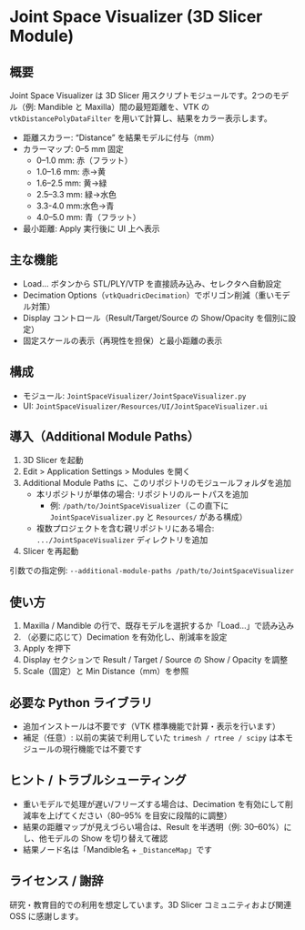 # Joint Space Visualizer (3D Slicer Module)

## 概要

Joint Space Visualizer は 3D Slicer 用スクリプトモジュールです。2つのモデル（例: Mandible と Maxilla）間の最短距離を、VTK の `vtkDistancePolyDataFilter` を用いて計算し、結果をカラー表示します。

- 距離スカラー: “Distance” を結果モデルに付与（mm）
- カラーマップ: 0–5 mm 固定
  - 0–1.0 mm: 赤（フラット）
  - 1.0–1.6 mm: 赤→黄
  - 1.6–2.5 mm: 黄→緑
  - 2.5–3.3 mm: 緑→水色
  - 3.3-4.0 mm:水色→青
  - 4.0–5.0 mm: 青（フラット）
- 最小距離: Apply 実行後に UI 上へ表示

## 主な機能

- Load… ボタンから STL/PLY/VTP を直接読み込み、セレクタへ自動設定
- Decimation Options（`vtkQuadricDecimation`）でポリゴン削減（重いモデル対策）
- Display コントロール（Result/Target/Source の Show/Opacity を個別に設定）
- 固定スケールの表示（再現性を担保）と最小距離の表示

## 構成

- モジュール: `JointSpaceVisualizer/JointSpaceVisualizer.py`
- UI: `JointSpaceVisualizer/Resources/UI/JointSpaceVisualizer.ui`

## 導入（Additional Module Paths）

1. 3D Slicer を起動
2. Edit > Application Settings > Modules を開く
3. Additional Module Paths に、このリポジトリのモジュールフォルダを追加
   - 本リポジトリが単体の場合: リポジトリのルートパスを追加
     - 例: `/path/to/JointSpaceVisualizer`（この直下に `JointSpaceVisualizer.py` と `Resources/` がある構成）
   - 複数プロジェクトを含む親リポジトリにある場合: `.../JointSpaceVisualizer` ディレクトリを追加
4. Slicer を再起動

引数での指定例: `--additional-module-paths /path/to/JointSpaceVisualizer`

## 使い方

1. Maxilla / Mandible の行で、既存モデルを選択するか「Load…」で読み込み
2. （必要に応じて）Decimation を有効化し、削減率を設定
3. Apply を押下
4. Display セクションで Result / Target / Source の Show / Opacity を調整
5. Scale（固定）と Min Distance（mm）を参照

## 必要な Python ライブラリ

- 追加インストールは不要です（VTK 標準機能で計算・表示を行います）
- 補足（任意）: 以前の実装で利用していた `trimesh / rtree / scipy` は本モジュールの現行機能では不要です

## ヒント / トラブルシューティング

- 重いモデルで処理が遅い/フリーズする場合は、Decimation を有効にして削減率を上げてください（80–95% を目安に段階的に調整）
- 結果の距離マップが見えづらい場合は、Result を半透明（例: 30–60%）にし、他モデルの Show を切り替えて確認
- 結果ノード名は「Mandible名 + `_DistanceMap`」です

## ライセンス / 謝辞

研究・教育目的での利用を想定しています。3D Slicer コミュニティおよび関連 OSS に感謝します。

